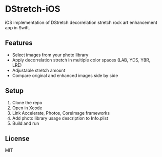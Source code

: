 # DStretch-iOS

iOS implementation of DStretch decorrelation stretch rock art enhancement app in Swift.

## Features

- Select images from your photo library
- Apply decorrelation stretch in multiple color spaces (LAB, YDS, YBR, LRE)
- Adjustable stretch amount
- Compare original and enhanced images side by side

## Setup

1. Clone the repo
2. Open in Xcode
3. Link Accelerate, Photos, CoreImage frameworks
4. Add photo library usage description to Info.plist
5. Build and run

## License

MIT
